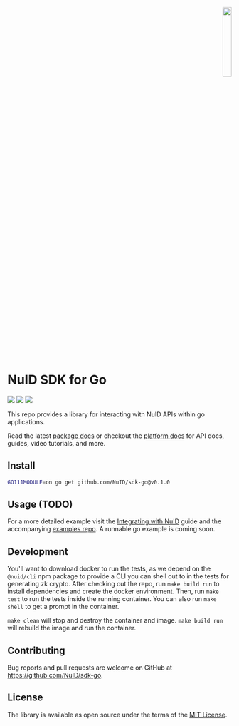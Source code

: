 <p align="right"><a href="https://nuid.io"><img src="https://nuid.io/svg/logo.svg" width="20%"></a></p>

# NuID SDK for Go

[![](https://img.shields.io/github/go-mod/go-version/NuID/sdk-go/main?color=red&label=go.mod&logo=go&logoColor=white&style=for-the-badge)](https://github.com/NuID/sdk-go)
[![](https://img.shields.io/badge/docs-v0.1.0-blue?style=for-the-badge&logo=read-the-docs)](https://pkg.go.dev/github.com/NuID/sdk-go)
[![](https://img.shields.io/badge/docs-platform-purple?style=for-the-badge&logo=read-the-docs)](https://portal.nuid.io/docs)

This repo provides a library for interacting with NuID APIs within go
applications.

Read the latest [package
docs](https://rubydoc.info/gems/nuid-sdk/) or
checkout the [platform docs](https://portal.nuid.io/docs) for API docs, guides,
video tutorials, and more.

## Install

```sh
GO111MODULE=on go get github.com/NuID/sdk-go@v0.1.0
```

## Usage (TODO)

For a more detailed example visit the [Integrating with
NuID](https://portal.nuid.io/docs/guides/integrating-with-nuid) guide and the
accompanying [examples repo](https://github.com/NuID/examples).
A runnable go example is coming soon.

## Development

You'll want to download docker to run the tests, as we depend on the
`@nuid/cli` npm package to provide a CLI you can shell out to
in the tests for generating zk crypto. After checking out the repo, run
`make build run` to install dependencies and create the docker environment.
Then, run `make test` to run the tests inside the running container. You can
also run `make shell` to get a prompt in the container.

`make clean` will stop and destroy the container and image. `make build run`
will rebuild the image and run the container.

## Contributing

Bug reports and pull requests are welcome on GitHub at https://github.com/NuID/sdk-go.

## License

The library is available as open source under the terms of the [MIT License](https://opensource.org/licenses/MIT).
